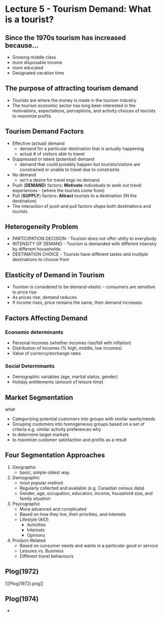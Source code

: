 # Lecture 5 - Tourism Demand: What is a tourist?

## Since the 1970s tourism has increased because...
- Growing middle class
- more disposable income
- more educated
- Designated vacation time
## The purpose of attracting tourism demand
- Tourists are where the money is made in the tourism industry
- The tourism economic sector has long been interested in the motivations, expectations, perceptions, and activity choices of tourists to maximize profits
## Tourism Demand Factors
- Effective (actual) demand
	- demand for a particular destination that is actually happening 
	- actual # of visitors able to travel
- Suppressed or latent (potential) demand
	- demand that could possibly happen but tourists/visitors are constrained or unable to travel due to constraints
- No demand
	- isn't a desire for travel ergo no demand
- Push (**DEMAND**) factors: **Motivate** individuals to seek out travel experiences - (where the tourists come from)
- Pull (**SUPPLY**) factors: **Attract** tourists to a destination (IN the destination)
- The interaction of push and pull factors shape both destinations and tourists
## Heterogeneity Problem
- PARTICIPATION DECISION - Tourism does not offer utility to everybody
- INTENSITY OF DEMAND - Tourism is demanded with different intensity by different households
- DESTINATION CHOICE - Tourists have different tastes and multiple destinations to choose from
## Elasticity of Demand in Tourism
- Tourism is considered to be demand-elastic - consumers are sensitive to price rise
- As prices rise, demand reduces
- If income rises, price remains the same, then demand increases
## Factors Affecting Demand
### Economic determinants
- Personal incomes (whether incomes rise/fall with inflation)
- Distribution of Incomes (% high, middle, low incomes)
- Value of currency/exchange rates
### Social Determinants
- Demographic variables (age, marital status, gender)
- Holiday entitlements (amount of leisure time)
## Market Segmentation
what
- Categorizing potential customers into groups with similar wants/needs
- Grouping customers into homogeneous groups based on a set of criteria e.g. similar activity preferences
why
- to determine target markets 
- to maximize customer satisfaction and profits as a result
## Four Segmentation Approaches
1. Geographic
	- basic, simple oldest way
2. Demographic
	- most popular method
	- Regularly collected and available (e.g. Canadian census data)
	- Gender, age, occupation, education, income, household size, and family situation
3. Psycographic
	- More advanced and complicated
	- Based on how they live, their priorities, and interests
	- Lifestyle (AIO)
		- Activities
		- Interests
		- Opinions
4. Product-Related
	- Based on consumer needs and wants in a particular good or service
	- Leisures vs. Business
	- Different travel behaviours

## Plog(1972)
![[Plog(1972).png]]

## Plog(1974)
- 